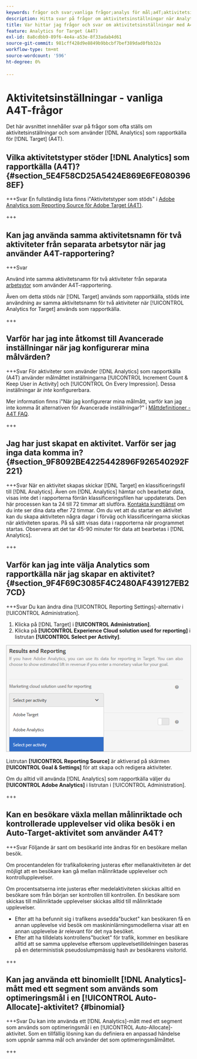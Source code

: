 ```yaml
---
keywords: frågor och svar;vanliga frågor;analys för mål;a4T;aktivitetsinställning
description: Hitta svar på frågor om aktivitetsinställningar när Analytics för  [!DNL Target] (A4T) används. Med A4T kan du använda Analytics-rapportering för  [!DNL Target] aktiviteter.
title: Var hittar jag frågor och svar om aktivitetsinställningar med A4T?
feature: Analytics for Target (A4T)
exl-id: 8a8cdbb9-89f6-4e4a-a53e-8f33adab4d61
source-git-commit: 981cff428d9e8849b9bbcbf7bef389dad0fbb32a
workflow-type: tm+mt
source-wordcount: '596'
ht-degree: 0%

---
```


# Aktivitetsinställningar - vanliga A4T-frågor

Det här avsnittet innehåller svar på frågor som ofta ställs om aktivitetsinställningar och som använder [!DNL Analytics] som rapportkälla för [!DNL Target] (A4T).

## Vilka aktivitetstyper stöder [!DNL Analytics] som rapportkälla (A4T)? {#section_5E4F58CD25A5424E869E6FE0803968EF}

+++Svar
En fullständig lista finns i&quot;Aktivitetstyper som stöds&quot; i [Adobe Analytics som Reporting Source för Adobe Target (A4T)](/help/main/c-integrating-target-with-mac/a4t/a4t.md#concept_7540C8C04259434AB6EE33B09F47A1DE).

+++

## Kan jag använda samma aktivitetsnamn för två aktiviteter från separata arbetsytor när jag använder A4T-rapportering?

+++Svar

Använd inte samma aktivitetsnamn för två aktiviteter från separata [arbetsytor](/help/main/administrating-target/c-user-management/property-channel/property-channel.md) som använder A4T-rapportering.

Även om detta stöds när [!DNL Target] används som rapportkälla, stöds inte användning av samma aktivitetsnamn för två aktiviteter när [!UICONTROL Analytics for Target] används som rapportkälla.

+++

## Varför har jag inte åtkomst till Avancerade inställningar när jag konfigurerar mina målvärden?

+++Svar
För aktiviteter som använder [!DNL Analytics] som rapportkälla (A4T) använder målmåttet inställningarna [!UICONTROL Increment Count & Keep User in Activity] och [!UICONTROL On Every Impression]. Dessa inställningar är *inte* konfigurerbara.

Mer information finns i&quot;När jag konfigurerar mina målmått, varför kan jag inte komma åt alternativen för Avancerade inställningar?&quot; i [Måttdefinitioner - A4T FAQ](/help/main/c-integrating-target-with-mac/a4t/r-a4t-faq/a4t-faq-metric-definition.md).

+++

## Jag har just skapat en aktivitet. Varför ser jag inga data komma in? {#section_9F8092BE4225442896F926540292F221}


+++Svar
När en aktivitet skapas skickar [!DNL Target] en klassificeringsfil till [!DNL Analytics]. Även om [!DNL Analytics] hämtar och bearbetar data, visas inte det i rapporterna förrän klassificeringsfilen har uppdaterats. Den här processen kan ta 24 till 72 timmar att slutföra. [Kontakta kundtjänst](/help/main/cmp-resources-and-contact-information.md#reference_ACA3391A00EF467B87930A450050077C) om du inte ser dina data efter 72 timmar. Om du vet att du startar en aktivitet kan du skapa aktiviteten några dagar i förväg och klassificeringarna skickas när aktiviteten sparas. På så sätt visas data i rapporterna när programmet startas. Observera att det tar 45-90 minuter för data att bearbetas i [!DNL Analytics].

+++

## Varför kan jag inte välja Analytics som rapportkälla när jag skapar en aktivitet? {#section_9F4F69C3085F4C2480AF439127EB27CD}

+++Svar
Du kan ändra dina [!UICONTROL Reporting Settings]-alternativ i [!UICONTROL Administration].

1. Klicka på [!DNL Target] i **[!UICONTROL Administration]**.
1. Klicka på **[!UICONTROL Experience Cloud solution used for reporting]** i listrutan **[!UICONTROL Select per Activity]**.

![bild per aktivitet](assets/select-per-activity.png)

Listrutan **[!UICONTROL Reporting Source]** är aktiverad på skärmen **[!UICONTROL Goal & Settings]** för att skapa och redigera aktiviteter.

Om du alltid vill använda [!DNL Analytics] som rapportkälla väljer du **[!UICONTROL Adobe Analytics]** i listrutan i [!UICONTROL Administration].

+++

## Kan en besökare växla mellan målinriktade och kontrollerade upplevelser vid olika besök i en Auto-Target-aktivitet som använder A4T?

+++Svar
Följande är sant om besökarId inte ändras för en besökare mellan besök.

Om procentandelen för trafikallokering justeras efter mellanaktiviteten är det möjligt att en besökare kan gå mellan målinriktade upplevelser och kontrollupplevelser.

Om procentsatserna inte justeras efter medelaktiviteten skickas alltid en besökare som från början ser kontrollen till kontrollen. En besökare som skickas till målinriktade upplevelser skickas alltid till målinriktade upplevelser.

* Efter att ha befunnit sig i trafikens avsedda&quot;bucket&quot; kan besökaren få en annan upplevelse vid besök om maskininlärningsmodellerna visar att en annan upplevelse är relevant för det nya besöket.
* Efter att ha tilldelats kontrollens&quot;bucket&quot; för trafik, kommer en besökare alltid att se samma upplevelse eftersom upplevelsetilldelningen baseras på en deterministisk pseudoslumpmässig hash av besökarens visitorId.

+++

## Kan jag använda ett binomiellt [!DNL Analytics]-mått med ett segment som används som optimeringsmål i en [!UICONTROL Auto-Allocate]-aktivitet? {#binomial}

+++Svar
Du kan inte använda ett [!DNL Analytics]-mått med ett segment som används som optimeringsmål i en [!UICONTROL Auto-Allocate]-aktivitet. Som en tillfällig lösning kan du definiera en anpassad händelse som uppnår samma mål och använder det som optimeringsmålmåttet.

+++
